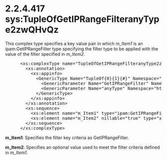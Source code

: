 <html dir="LTR" xmlns:mshelp="http://msdn.microsoft.com/mshelp" xmlns:ddue="http://ddue.schemas.microsoft.com/authoring/2003/5" xmlns:xlink="http://www.w3.org/1999/xlink" xmlns:tool="http://www.microsoft.com/tooltip">
 <body>
 <div id="header">
 <h1 class="heading">2.2.4.417 sys:TupleOfGetIPRangeFilteranyType2zwQHvQz</h1>
 </div>
 <div id="mainSection">
 <div id="mainBody">
 <div id="allHistory" class="saveHistory"></div>
 <div id="sectionSection0" class="section" name="collapseableSection">
 

<p>This complex type specifies a key value pair in which <i>m_Item1</i>
is an ipam:GetIPRangeFilter type specifying the filter type to be applied with
the value of the filter specified in <i>m_Item2</i>.</p>

<dl>
<dd>
<div><pre> &lt;xs:complexType name=&quot;TupleOfGetIPRangeFilteranyType2zwQHvQz&quot;&gt;
   &lt;xs:annotation&gt;
     &lt;xs:appinfo&gt;
       &lt;GenericType Name=&quot;TupleOf{0}{1}{#}&quot; Namespace=&quot;http://schemas.datacontract.org/2004/07/System&quot; xmlns=&quot;http://schemas.microsoft.com/2003/10/Serialization/&quot;&gt;
         &lt;GenericParameter Name=&quot;GetIPRangeFilter&quot; Namespace=&quot;http://Microsoft.Windows.Ipam&quot; /&gt;
         &lt;GenericParameter Name=&quot;anyType&quot; Namespace=&quot;http://www.w3.org/2001/XMLSchema&quot; /&gt;
       &lt;/GenericType&gt;
     &lt;/xs:appinfo&gt;
   &lt;/xs:annotation&gt;
   &lt;xs:sequence&gt;
     &lt;xs:element name=&quot;m_Item1&quot; type=&quot;ipam:GetIPRangeFilter&quot; /&gt;
     &lt;xs:element name=&quot;m_Item2&quot; nillable=&quot;true&quot; type=&quot;xsd:anyType&quot; /&gt;
   &lt;/xs:sequence&gt;
 &lt;/xs:complexType&gt;
</pre></div>
</dd></dl>

<p><b>m_Item1</b>: Specifies the filter key criteria as GetIPRangeFilter.</p>

<p><b>m_Item2</b>: Specifies an optional value used to
meet the filter criteria defined in <i>m_Item1</i>.</p>


 </div>
 </div>
 </div>
 </body>
</html>